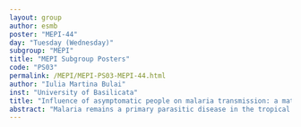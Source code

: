 ```yaml
---
layout: group
author: esmb
poster: "MEPI-44"
day: "Tuesday (Wednesday)"
subgroup: "MEPI"
title: "MEPI Subgroup Posters"
code: "PS03"
permalink: /MEPI/MEPI-PS03-MEPI-44.html
author: "Iulia Martina Bulai"
inst: "University of Basilicata"
title: "Influence of asymptomatic people on malaria transmission: a mathematical model for a low-transmission area case"
abstract: "Malaria remains a primary parasitic disease in the tropical world, generating high morbidity and mortality in human populations. Recently, community surveys showed a high proportion of asymptomatic cases, which are characterized by a low parasitemia and a lack of malaria symptoms. Until now, the asymptomatic population is not treated for malaria and thus remains infective for a long time. In this paper, we introduce a four-dimensional mathematical model to study the influence of asymptomatic people on malaria transmission in low-transmission areas, specifically using data from Brazil. The equilibrium points of the system are calculated, and their stability is analyzed. Via numerical simulations, more in-depth analyzes of the space of some crucial parameters on the asymptomatic population are done, such as the per capita recovery rates of symptomatic and asymptomatic people, the ratio of the density of mosquitoes to that of humans, the mortality rate of mosquitoes and the probability of undergoing asymptomatic infection upon an infectious mosquito bite. Our results indicate that the disease-free equilibrium is inside the stability region if asymptomatic people are treated and/or the ratio of the density of mosquitoes to that of humans is decreased and/or the mortality rate of mosquitoes is increased."
---
```

